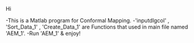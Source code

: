 Hi

  -This is a Matlab program for Conformal Mapping.
  -'inputdlgcol' , 'Sort_Data_1' , 'Create_Data_1' are Functions that used in main file named 'AEM_1'.
  -Run 'AEM_1' & enjoy!
